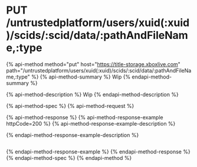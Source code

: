 # PUT /untrustedplatform/users/xuid(:xuid)/scids/:scid/data/:pathAndFileName,:type

{% api-method method="put" host="https://title-storage.xboxlive.com" path="/untrustedplatform/users/xuid(:xuid)/scids/:scid/data/:pathAndFileName,:type" %}
{% api-method-summary %}
Wip
{% endapi-method-summary %}

{% api-method-description %}
Wip
{% endapi-method-description %}

{% api-method-spec %}
{% api-method-request %}

{% api-method-response %}
{% api-method-response-example httpCode=200 %}
{% api-method-response-example-description %}

{% endapi-method-response-example-description %}
```

```
{% endapi-method-response-example %}
{% endapi-method-response %}
{% endapi-method-spec %}
{% endapi-method %}